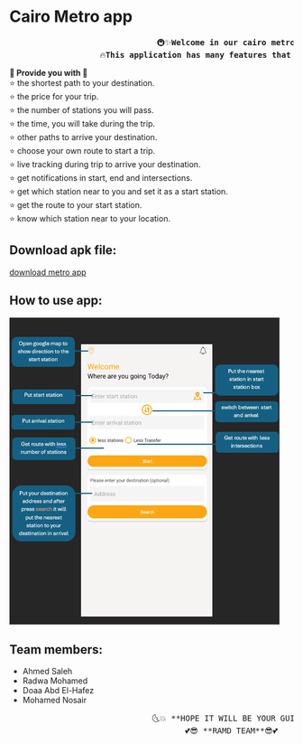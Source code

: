 # Cairo Metro app 
<pre>
                               🚇✨<strong>Welcome in our cairo metro android application</strong>🚇✨ 
                   🔥<strong>This application has many features that will help you to arrive your destination</strong>🔥
</pre>

**💎 Provide you with 💎**                                
      ⭐  the shortest path to your destination. \
      ⭐  the price for your trip.\
      ⭐  the number of stations you will pass.\
      ⭐  the time, you will take during the trip.\
      ⭐  other paths to arrive your destination.\
      ⭐  choose your own route to start a trip.\
      ⭐  live tracking during trip to arrive your destination.\
      ⭐  get notifications in start, end and intersections.\
      ⭐  get which station near to you and set it as a start station.\
      ⭐  get the route to your start station.\
      ⭐  know which station near to your location.
      
## Download apk file: 
 [download metro app](https://raw.githubusercontent.com/Radwa-Mohamed-99/cairoMetro/main/app/build/intermediates/apk/debug/app-debug.apk)

## How to use app:
![home page guide ](https://github.com/Radwa-Mohamed-99/cairoMetro/blob/main/homeInstrcutions.png)

## Team members:
   * Ahmed Saleh
   * Radwa Mohamed
   * Doaa Abd El-Hafez
   * Mohamed Nosair

<pre>
                              🌜💥 **HOPE IT WILL BE YOUR GUID** 💥🌛 
                                     💕😎 **RAMD TEAM**😎💕
</pre>

      

            
            
   

  
 
